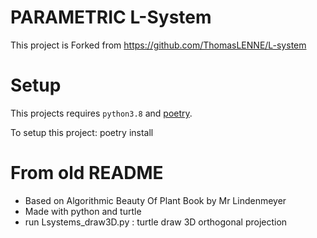 # PARAMETRIC L-System

This project is Forked from https://github.com/ThomasLENNE/L-system

# Setup

This projects requires `python3.8` and [poetry](https://python-poetry.org/docs/).

To setup this project:
    poetry install



# From old README
- Based on Algorithmic Beauty Of Plant Book by Mr Lindenmeyer
- Made with python and turtle
- run Lsystems_draw3D.py : turtle draw 3D orthogonal projection

